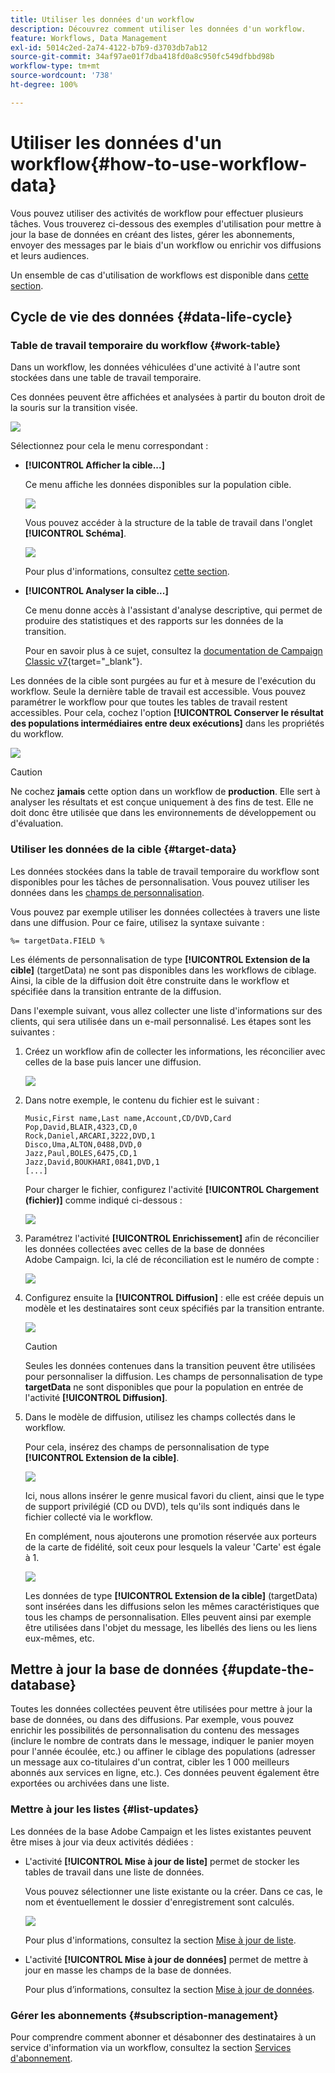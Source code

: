 ```yaml
---
title: Utiliser les données d'un workflow
description: Découvrez comment utiliser les données d'un workflow.
feature: Workflows, Data Management
exl-id: 5014c2ed-2a74-4122-b7b9-d3703db7ab12
source-git-commit: 34af97ae01f7dba418fd0a8c950fc549dfbbd98b
workflow-type: tm+mt
source-wordcount: '738'
ht-degree: 100%

---
```


# Utiliser les données d&#39;un workflow{#how-to-use-workflow-data}

Vous pouvez utiliser des activités de workflow pour effectuer plusieurs tâches. Vous trouverez ci-dessous des exemples d&#39;utilisation pour mettre à jour la base de données en créant des listes, gérer les abonnements, envoyer des messages par le biais d&#39;un workflow ou enrichir vos diffusions et leurs audiences.

Un ensemble de cas d&#39;utilisation de workflows est disponible dans [cette section](workflow-use-cases.md).

## Cycle de vie des données {#data-life-cycle}

### Table de travail temporaire du workflow {#work-table}

Dans un workflow, les données véhiculées d&#39;une activité à l&#39;autre sont stockées dans une table de travail temporaire.

Ces données peuvent être affichées et analysées à partir du bouton droit de la souris sur la transition visée.

![](assets/wf-right-click-analyze.png)

Sélectionnez pour cela le menu correspondant :

* **[!UICONTROL Afficher la cible...]**

  Ce menu affiche les données disponibles sur la population cible.

  ![](assets/wf-right-click-display.png)

  Vous pouvez accéder à la structure de la table de travail dans l&#39;onglet **[!UICONTROL Schéma]**.

  ![](assets/wf-right-click-schema.png)

  Pour plus d&#39;informations, consultez [cette section](monitor-workflow-execution.md#worktables-and-workflow-schema).

* **[!UICONTROL Analyser la cible...]**

  Ce menu donne accès à l&#39;assistant d&#39;analyse descriptive, qui permet de produire des statistiques et des rapports sur les données de la transition.

  Pour en savoir plus à ce sujet, consultez la [documentation de Campaign Classic v7](https://experienceleague.adobe.com/docs/campaign-classic/using/reporting/analyzing-populations/about-descriptive-analysis.html?lang=fr){target="_blank"}.

Les données de la cible sont purgées au fur et à mesure de l&#39;exécution du workflow. Seule la dernière table de travail est accessible. Vous pouvez paramétrer le workflow pour que toutes les tables de travail restent accessibles. Pour cela, cochez l&#39;option **[!UICONTROL Conserver le résultat des populations intermédiaires entre deux exécutions]** dans les propriétés du workflow.

![](assets/wf-purge-data-option.png)

>[!CAUTION]
>
>Ne cochez **jamais** cette option dans un workflow de **production**. Elle sert à analyser les résultats et est conçue uniquement à des fins de test. Elle ne doit donc être utilisée que dans les environnements de développement ou d&#39;évaluation.


### Utiliser les données de la cible {#target-data}

Les données stockées dans la table de travail temporaire du workflow sont disponibles pour les tâches de personnalisation. Vous pouvez utiliser les données dans les [champs de personnalisation](../../v8/send/personalization-fields.md).

Vous pouvez par exemple utiliser les données collectées à travers une liste dans une diffusion. Pour ce faire, utilisez la syntaxe suivante :

```
%= targetData.FIELD %
```

Les éléments de personnalisation de type **[!UICONTROL Extension de la cible]** (targetData) ne sont pas disponibles dans les workflows de ciblage. Ainsi, la cible de la diffusion doit être construite dans le workflow et spécifiée dans la transition entrante de la diffusion.

Dans l&#39;exemple suivant, vous allez collecter une liste d&#39;informations sur des clients, qui sera utilisée dans un e-mail personnalisé. Les étapes sont les suivantes :

1. Créez un workflow afin de collecter les informations, les réconcilier avec celles de la base puis lancer une diffusion.

   ![](assets/wf-targetdata-sample-1.png)

1. Dans notre exemple, le contenu du fichier est le suivant :

   ```
   Music,First name,Last name,Account,CD/DVD,Card
   Pop,David,BLAIR,4323,CD,0
   Rock,Daniel,ARCARI,3222,DVD,1
   Disco,Uma,ALTON,0488,DVD,0
   Jazz,Paul,BOLES,6475,CD,1
   Jazz,David,BOUKHARI,0841,DVD,1
   [...]
   ```

   Pour charger le fichier, configurez l&#39;activité **[!UICONTROL Chargement (fichier)]** comme indiqué ci-dessous :

   ![](assets/wf-targetdata-sample-2.png)

1. Paramétrez l&#39;activité **[!UICONTROL Enrichissement]** afin de réconcilier les données collectées avec celles de la base de données Adobe Campaign. Ici, la clé de réconciliation est le numéro de compte :

   ![](assets/wf-targetdata-sample-3.png)

1. Configurez ensuite la **[!UICONTROL Diffusion]** : elle est créée depuis un modèle et les destinataires sont ceux spécifiés par la transition entrante.

   ![](assets/wf-targetdata-sample-4.png)

   >[!CAUTION]
   >
   >Seules les données contenues dans la transition peuvent être utilisées pour personnaliser la diffusion. Les champs de personnalisation de type **targetData** ne sont disponibles que pour la population en entrée de l&#39;activité **[!UICONTROL Diffusion]**.

1. Dans le modèle de diffusion, utilisez les champs collectés dans le workflow.

   Pour cela, insérez des champs de personnalisation de type **[!UICONTROL Extension de la cible]**.

   ![](assets/wf-targetdata-sample-5.png)

   Ici, nous allons insérer le genre musical favori du client, ainsi que le type de support privilégié (CD ou DVD), tels qu&#39;ils sont indiqués dans le fichier collecté via le workflow.

   En complément, nous ajouterons une promotion réservée aux porteurs de la carte de fidélité, soit ceux pour lesquels la valeur &#39;Carte&#39; est égale à 1.

   ![](assets/wf-targetdata-sample-6.png)

   Les données de type **[!UICONTROL Extension de la cible]** (targetData) sont insérées dans les diffusions selon les mêmes caractéristiques que tous les champs de personnalisation. Elles peuvent ainsi par exemple être utilisées dans l&#39;objet du message, les libellés des liens ou les liens eux-mêmes, etc.


## Mettre à jour la base de données {#update-the-database}

Toutes les données collectées peuvent être utilisées pour mettre à jour la base de données, ou dans des diffusions. Par exemple, vous pouvez enrichir les possibilités de personnalisation du contenu des messages (inclure le nombre de contrats dans le message, indiquer le panier moyen pour l&#39;année écoulée, etc.) ou affiner le ciblage des populations (adresser un message aux co-titulaires d&#39;un contrat, cibler les 1 000 meilleurs abonnés aux services en ligne, etc.). Ces données peuvent également être exportées ou archivées dans une liste.

### Mettre à jour les listes  {#list-updates}

Les données de la base Adobe Campaign et les listes existantes peuvent être mises à jour via deux activités dédiées :

* L&#39;activité **[!UICONTROL Mise à jour de liste]** permet de stocker les tables de travail dans une liste de données.

  Vous pouvez sélectionner une liste existante ou la créer. Dans ce cas, le nom et éventuellement le dossier d&#39;enregistrement sont calculés.

  ![](assets/s_user_create_list.png)

  Pour plus d&#39;informations, consultez la section [Mise à jour de liste](list-update.md).

* L&#39;activité **[!UICONTROL Mise à jour de données]** permet de mettre à jour en masse les champs de la base de données.

  Pour plus d’informations, consultez la section [Mise à jour de données](update-data.md).

### Gérer les abonnements {#subscription-management}

Pour comprendre comment abonner et désabonner des destinataires à un service d&#39;information via un workflow, consultez la section [Services d&#39;abonnement](subscription-services.md).
